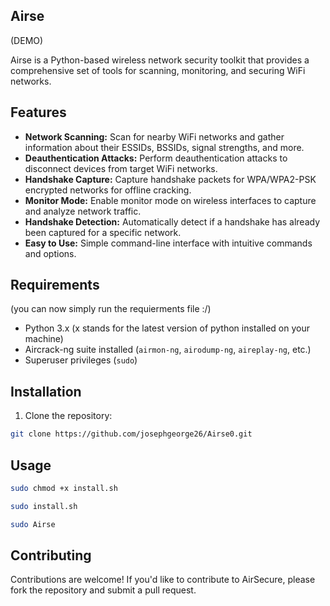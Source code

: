 ## Airse
(DEMO)

Airse is a Python-based wireless network security toolkit that provides a comprehensive set of tools for scanning, monitoring, and securing WiFi networks.

## Features

- **Network Scanning:** Scan for nearby WiFi networks and gather information about their ESSIDs, BSSIDs, signal strengths, and more.
- **Deauthentication Attacks:** Perform deauthentication attacks to disconnect devices from target WiFi networks.
- **Handshake Capture:** Capture handshake packets for WPA/WPA2-PSK encrypted networks for offline cracking.
- **Monitor Mode:** Enable monitor mode on wireless interfaces to capture and analyze network traffic.
- **Handshake Detection:** Automatically detect if a handshake has already been captured for a specific network.
- **Easy to Use:** Simple command-line interface with intuitive commands and options.
## Requirements
(you can now simply run the requierments file :/)
- Python 3.x (x stands for the latest version of python installed on your machine)
- Aircrack-ng suite installed (`airmon-ng`, `airodump-ng`, `aireplay-ng`, etc.)
- Superuser privileges (`sudo`)
  
## Installation

1. Clone the repository:

```bash
git clone https://github.com/josephgeorge26/Airse0.git
```

## Usage

```bash
sudo chmod +x install.sh

sudo install.sh

sudo Airse
```

## Contributing

Contributions are welcome! If you'd like to contribute to AirSecure, please fork the repository and submit a pull request.
